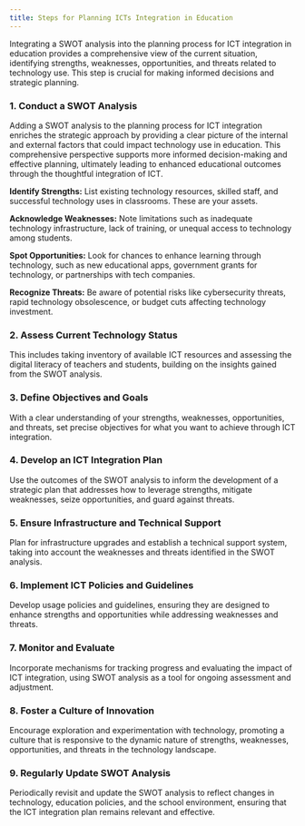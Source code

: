 ```yaml
---
title: Steps for Planning ICTs Integration in Education
---
```


Integrating a SWOT analysis into the planning process for ICT integration in education provides a comprehensive view of the current situation, identifying strengths, weaknesses, opportunities, and threats related to technology use. This step is crucial for making informed decisions and strategic planning.

### 1\. Conduct a SWOT Analysis

Adding a SWOT analysis to the planning process for ICT integration enriches the strategic approach by providing a clear picture of the internal and external factors that could impact technology use in education. This comprehensive perspective supports more informed decision-making and effective planning, ultimately leading to enhanced educational outcomes through the thoughtful integration of ICT.

**Identify Strengths:** List existing technology resources, skilled staff, and successful technology uses in classrooms. These are your assets.

**Acknowledge Weaknesses:** Note limitations such as inadequate technology infrastructure, lack of training, or unequal access to technology among students.

**Spot Opportunities:** Look for chances to enhance learning through technology, such as new educational apps, government grants for technology, or partnerships with tech companies.

**Recognize Threats:** Be aware of potential risks like cybersecurity threats, rapid technology obsolescence, or budget cuts affecting technology investment.

### 2\. Assess Current Technology Status

This includes taking inventory of available ICT resources and assessing the digital literacy of teachers and students, building on the insights gained from the SWOT analysis.

### 3\. Define Objectives and Goals

With a clear understanding of your strengths, weaknesses, opportunities, and threats, set precise objectives for what you want to achieve through ICT integration.

### 4\. Develop an ICT Integration Plan

Use the outcomes of the SWOT analysis to inform the development of a strategic plan that addresses how to leverage strengths, mitigate weaknesses, seize opportunities, and guard against threats.

### 5\. Ensure Infrastructure and Technical Support

Plan for infrastructure upgrades and establish a technical support system, taking into account the weaknesses and threats identified in the SWOT analysis.

### 6\. Implement ICT Policies and Guidelines

Develop usage policies and guidelines, ensuring they are designed to enhance strengths and opportunities while addressing weaknesses and threats.

### 7\. Monitor and Evaluate

Incorporate mechanisms for tracking progress and evaluating the impact of ICT integration, using SWOT analysis as a tool for ongoing assessment and adjustment.

### 8\. Foster a Culture of Innovation

Encourage exploration and experimentation with technology, promoting a culture that is responsive to the dynamic nature of strengths, weaknesses, opportunities, and threats in the technology landscape.

### 9\. Regularly Update SWOT Analysis

Periodically revisit and update the SWOT analysis to reflect changes in technology, education policies, and the school environment, ensuring that the ICT integration plan remains relevant and effective.
